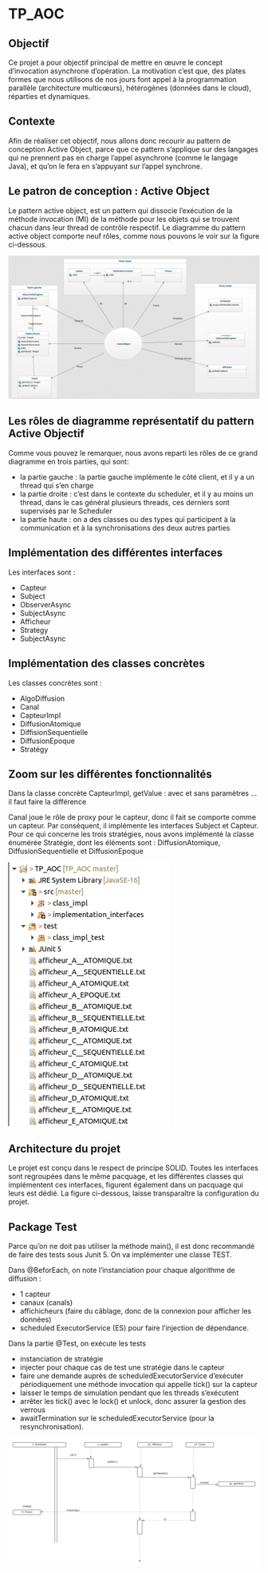 # TP_AOC
## Objectif

Ce projet a pour objectif principal de mettre en œuvre le concept d’invocation asynchrone d’opération. 
La motivation c’est que, des plates formes que nous utilisons de nos jours font appel à la programmation parallèle (architecture multicœurs), hétérogènes (données  dans le cloud), réparties et dynamiques. 


## Contexte

Afin de réaliser cet objectif, nous allons donc recourir au pattern de conception Active Object, parce  que ce pattern s’applique sur des langages qui ne prennent pas en charge l’appel asynchrone (comme le langage Java), et qu’on le fera en s’appuyant sur l’appel synchrone.

## Le patron de conception : Active Object

Le pattern active object, est un pattern qui dissocie l’exécution de la méthode invocation (MI) de la méthode pour les objets qui se trouvent chacun dans leur thread de contrôle respectif. Le diagramme du pattern active object comporte neuf rôles, comme nous pouvons le voir sur la figure ci-dessous. 


 ![L'architecture du projet](diagram.png)                   




## Les rôles de diagramme représentatif du pattern Active Objectif

Comme vous pouvez le remarquer, nous avons reparti les rôles de ce grand diagramme en trois parties, qui sont:
* la partie gauche : la partie gauche implémente le côté client, et il y a un thread qui s’en charge
* la partie droite : c’est dans le contexte du scheduler, et il y au moins un thread, dans le cas général plusieurs threads, ces derniers sont supervisés par le Scheduler 
* la partie haute : on a des classes ou des types qui participent à la communication et à  la synchronisations des deux autres parties 


## Implémentation des différentes interfaces 

Les interfaces sont : 

* Capteur
* Subject
* ObserverAsync
* SubjectAsync 
* Afficheur
* Strategy
* SubjectAsync


## Implémentation des classes concrètes 

Les classes concrètes sont :

* AlgoDiffusion
* Canal
* CapteurImpl
* DiffusionAtomique
* DiffisionSequentielle
* DiffusionEpoque
* Stratégy




## Zoom sur les différentes fonctionnalités 

Dans la classe concrète CapteurImpl, getValue : avec et sans paramètres … il faut faire la différence 

Canal joue le rôle de proxy pour le capteur, donc il fait se comporte comme un capteur. Par conséquent, il implémente les interfaces Subject et Capteur. 
Pour ce qui concerne les trois stratégies, nous avons implémenté la classe énumérée Stratégie, dont les éléments sont : DiffusionAtomique, DiffusionSequentielle et DiffusionEpoque



![L'architecture du projet](diag_Archi.png)  






## Architecture du projet

Le projet est conçu dans le respect de principe SOLID. Toutes les interfaces sont regroupées dans le même pacquage, et les différentes classes qui implémentent ces interfaces, figurent également dans un pacquage qui leurs est dédié. La figure ci-dessous, laisse transparaître la configuration du projet.





## Package Test

Parce qu’on ne doit pas utiliser la méthode main(), il est donc recommandé de faire des tests sous Junit 5. On va implémenter une classe TEST.

Dans @BeforEach, on note  l’instanciation pour chaque algorithme de diffusion :

* 1 capteur
* canaux (canals)
* affichicheurs (faire du câblage, donc de la connexion pour afficher les données)
* scheduled ExecutorService (ES) pour faire l’injection de dépendance.

Dans la partie @Test, on exécute les tests 

* instanciation de stratégie 
* injecter pour chaque cas de test une stratégie dans le capteur
* faire une demande auprès de scheduledExecutorService d’exécuter périodiquement une méthode invocation qui appelle tick() sur la capteur 
* laisser le temps de simulation pendant que les threads s’exécutent
* arrêter les  tick() avec le lock() et unlock, donc assurer la gestion des verrous
* awaitTermination sur le  scheduledExecutorService (pour la resynchronisation).


![L'architecture du projet](diag_seq.png)  




